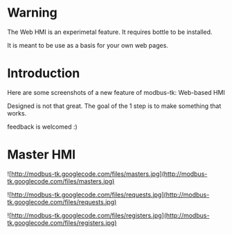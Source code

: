 # Warning #

The Web HMI is an experimetal feature. It requires bottle to be installed.

It is meant to be use as a basis for your own web pages.

# Introduction #

Here are some screenshots of a new feature of modbus-tk: Web-based HMI

Designed is not that great. The goal of the 1 step is to make something that works.

feedback is welcomed :)

# Master HMI #

![http://modbus-tk.googlecode.com/files/masters.jpg](http://modbus-tk.googlecode.com/files/masters.jpg)

![http://modbus-tk.googlecode.com/files/requests.jpg](http://modbus-tk.googlecode.com/files/requests.jpg)

![http://modbus-tk.googlecode.com/files/registers.jpg](http://modbus-tk.googlecode.com/files/registers.jpg)